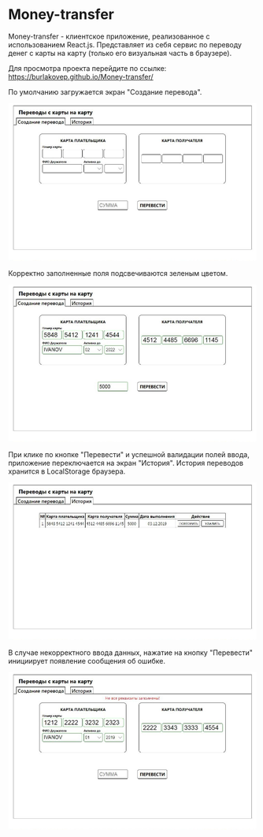 # Money-transfer

Money-transfer - клиентское приложение, реализованное с использованием React.js. Представляет из себя сервис по переводу денег с карты на карту (только его визуальная часть в браузере).<br />

Для просмотра проекта перейдите по ссылке: https://burlakovep.github.io/Money-transfer/

По умолчанию загружается экран "Создание перевода".

![alt text](screenshots/image1.jpg)

Корректно заполненные поля подсвечиваются зеленым цветом.

![alt text](screenshots/image2.jpg)

При клике по кнопке "Перевести" и успешной валидации полей ввода, приложение переключается на экран "История". История переводов хранится в LocalStorage браузера.

![alt text](screenshots/image3.jpg)

В случае некорректного ввода данных, нажатие на кнопку "Перевести" инициирует появление сообщения об ошибке.

![alt text](screenshots/image4.jpg)
